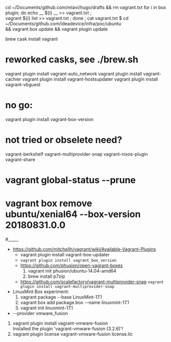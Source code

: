 cd ~/Documents/github.com/mlavi/hugo/drafts && rm vagrant.txt
for i in box plugin; do echo __ ${i} __ >> vagrant.txt ;\
 vagrant ${i} list >> vagrant.txt ; done ; cat vagrant.txt
$ cd ~/Documents/github.com/ideadevice/infra/poc/ubuntu \
  && vagrant box update && vagrant plugin update

brew cask install vagrant
# reworked casks, see ./brew.sh

vagrant plugin install vagrant-auto_network
vagrant plugin install vagrant-cachier
vagrant plugin install vagrant-hostsupdater
vagrant plugin install vagrant-vbguest

# no go:
vagrant plugin install vagrant-box-version

# not tried or obselete need?
vagrant-berkshelf
vagrant-multiprovider-snap
vagrant-nixos-plugin
vagrant-share

# vagrant global-status --prune
# vagrant box remove ubuntu/xenial64 --box-version 20180831.0.0

#_____

* https://github.com/mitchellh/vagrant/wiki/Available-Vagrant-Plugins  
  * vagrant plugin install vagrant-box-updater
  *  `vagrant plugin install vagrant_box_version`
  * https://github.com/phusion/open-vagrant-boxes
    1. vagrant init phusion/ubuntu-14.04-amd64
    2. brew install p7zip
  * https://github.com/scalefactory/vagrant-multiprovider-snap
      `vagrant plugin install vagrant-multiprovider-snap`
* LinuxMint Box experiment:  
  1. vagrant package --base LinuxMint-17.1  
  2. vagrant box add package.box --name linuxmint-17.1  
  3. vagrant init linuxmint-17.1
*  --provider vmware_fusion
  1. vagrant plugin install vagrant-vmware-fusion  
    Installed the plugin 'vagrant-vmware-fusion (3.2.6)'!
  2. vagrant plugin license vagrant-vmware-fusion license.lic
